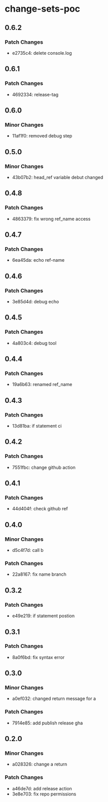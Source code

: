 # change-sets-poc

## 0.6.2

### Patch Changes

- e2735c4: delete console.log

## 0.6.1

### Patch Changes

- 4692334: release-tag

## 0.6.0

### Minor Changes

- 11af1f0: removed debug step

## 0.5.0

### Minor Changes

- 43b07b2: head_ref variable debut changed

## 0.4.8

### Patch Changes

- 4863379: fix wrong ref_name access

## 0.4.7

### Patch Changes

- 6ea45da: echo ref-name

## 0.4.6

### Patch Changes

- 3e85d4d: debug echo

## 0.4.5

### Patch Changes

- 4a803c4: debug tool

## 0.4.4

### Patch Changes

- 19a6b63: renamed ref_name

## 0.4.3

### Patch Changes

- 13d81ba: if statement ci

## 0.4.2

### Patch Changes

- 7551fbc: change github action

## 0.4.1

### Patch Changes

- 44d404f: check github ref

## 0.4.0

### Minor Changes

- d5c4f7d: call b

### Patch Changes

- 22a8167: fix name branch

## 0.3.2

### Patch Changes

- e49e219: if statement postion

## 0.3.1

### Patch Changes

- 8a0f6bd: fix syntax error

## 0.3.0

### Minor Changes

- a0ef032: changed return message for a

### Patch Changes

- 7914e85: add publish release gha

## 0.2.0

### Minor Changes

- a028326: change a return

### Patch Changes

- a46de7d: add release action
- 3e8e703: fix repo permissions
